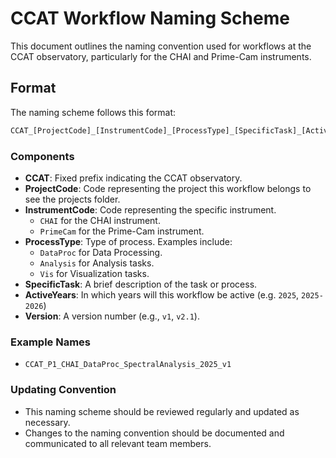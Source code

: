 # CCAT Workflow Naming Scheme

This document outlines the naming convention used for workflows at the CCAT observatory,
particularly for the CHAI and Prime-Cam instruments.

## Format

The naming scheme follows this format:

``` txt
CCAT_[ProjectCode]_[InstrumentCode]_[ProcessType]_[SpecificTask]_[ActiveYears]_[Version]
```

### Components

- **CCAT**: Fixed prefix indicating the CCAT observatory.
- **ProjectCode**: Code representing the project this workflow belongs to see the
  projects folder.
- **InstrumentCode**: Code representing the specific instrument.
  - `CHAI` for the CHAI instrument.
  - `PrimeCam` for the Prime-Cam instrument.
- **ProcessType**: Type of process. Examples include:
  - `DataProc` for Data Processing.
  - `Analysis` for Analysis tasks.
  - `Vis` for Visualization tasks.
- **SpecificTask**: A brief description of the task or process.
- **ActiveYears**: In which years will this workflow be active (e.g. `2025`, `2025-2026`)
- **Version**: A version number (e.g., `v1`, `v2.1`).

### Example Names

- `CCAT_P1_CHAI_DataProc_SpectralAnalysis_2025_v1`

### Updating Convention

- This naming scheme should be reviewed regularly and updated as necessary.
- Changes to the naming convention should be documented and communicated to all
  relevant team members.
